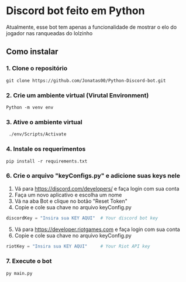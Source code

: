 # Discord bot feito em Python

Atualmente, esse bot tem apenas a funcionalidade de mostrar o elo do jogador nas ranqueadas do lolzinho 

## Como instalar

### 1. Clone o repositório
```
git clone https://github.com/Jonatas00/Python-Discord-bot.git
```
### 2. Crie um ambiente virtual (Virutal Environment)
```
Python -m venv env
```

### 3. Ative o ambiente virtual
```
 ./env/Scripts/Activate 
```
### 4. Instale os requerimentos
```
pip install -r requirements.txt
```
### 6. Crie o arquivo "keyConfigs.py" e adicione suas keys nele

1. Vá para https://discord.com/developers/ e faça login com sua conta
2. Faça um novo aplicativo e escolha um nome
3. Vá na aba Bot e clique no botão "Reset Token"
4. Copie e cole sua chave no arquivo keyConfig.py
```python
discordKey = "Insira sua KEY AQUI"  # Your discord bot key
```
5. Vá para https://developer.riotgames.com e faça login com sua conta
6. Copie e cole sua chave no arquivo keyConfig.py
```python
riotKey = "Insira sua KEY AQUI"     # Your Riot API key
```
### 7. Execute o bot
```
py main.py
```
